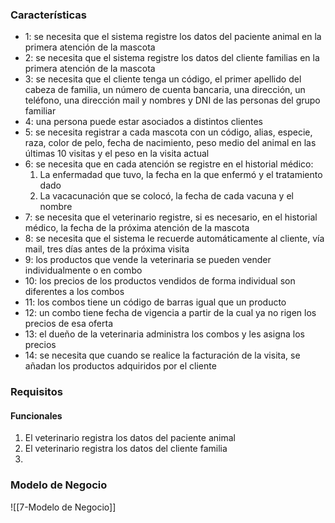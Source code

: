 ### Características
- 1: se necesita que el sistema registre los datos del paciente animal en la primera atención de la mascota
- 2: se necesita que el sistema registre los datos del cliente familias en la primera atención de la mascota
- 3: se necesita que el cliente tenga un código, el primer apellido del cabeza de familia, un número de cuenta bancaria, una dirección, un teléfono, una dirección mail y nombres y DNI de las personas del grupo familiar
- 4: una persona puede estar asociados a distintos clientes
- 5: se necesita registrar a cada mascota con un código, alias, especie, raza, color de pelo, fecha de nacimiento, peso medio del animal en las últimas 10 visitas y el peso en la visita actual
- 6: se necesita que en cada atención se registre en el historial médico:
	1. La enfermadad que tuvo, la fecha en la que enfermó y el tratamiento dado
	2. La vacacunación que se colocó, la fecha de cada vacuna y el nombre
- 7: se necesita que el veterinario registre, si es necesario, en el historial médico, la fecha de la próxima atención de la mascota
- 8: se necesita que el sistema le recuerde automáticamente al cliente, vía mail, tres días antes de la próxima visita
- 9: los productos que vende la veterinaria se pueden vender individualmente o en combo
- 10: los precios de los productos vendidos de forma individual son diferentes a los combos
- 11: los combos tiene un código de barras igual que un producto
- 12: un combo tiene fecha de vigencia a partir de la cual ya no rigen los precios de esa oferta
- 13: el dueño de la veterinaria administra los combos y les asigna los precios
- 14: se necesita que cuando se realice la facturación de la visita, se añadan los productos adquiridos por el cliente
### Requisitos
#### Funcionales
1. El veterinario registra los datos del paciente animal
2. El veterinario registra los datos del cliente familia
3. 
### Modelo de Negocio
![[7-Modelo de Negocio]]
